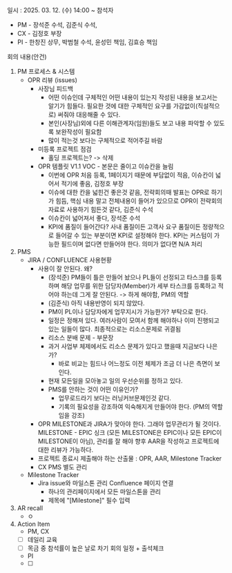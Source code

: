 일시 : 2025. 03. 12. (수) 14:00 ~ 
참석자
- PM - 장석준 수석, 김준식 수석, 
- CX - 김정호 부장
- PI - 한창진 상무, 박범철 수석, 윤성민 책임, 김효승 책임

회의 내용(안건)
1. PM 프로세스 & 시스템
	- OPR 리뷰 (issues)
		- 사장님 피드백
			- 어떤 이슈인데 구체적인 어떤 내용이 있는지 작성된 내용을 보고서는 알기가 힘들다. 필요한 것에 대한 구체적인 요구를 가감없이(직설적으로) 써줘야 대응해줄 수 있다. 
			- 본인(사장님)외에 다른 이해관계자(임원)들도 보고 내용 파악할 수 있도록 보완작성이 필요함
			- 많이 적는것 보다는 구체적으로 적어주길 바람
		- 미등록 프로젝트 점검
			- 홀딩 프로젝트는? -> 삭제
		- OPR 템플릿 V1.1 VOC - 본문은 줄이고 이슈칸을 늘림
			- 이번에 OPR 처음 등록, 1페이지기 때문에 부담없이 적음, 이슈칸이 넓어서 적기에 좋음, 김정호 부장
			- 이슈에 대한 칸을 넓힌건 좋은것 같음, 전략회의때 발표는 OPR로 하기가 힘듬, 핵심 내용 말고 전체내용이 들어가 있으므로 OPR이 전략회의자료로 사용하기 힘든것 같다, 김준식 수석
			- 이슈칸이 넓어져서 좋다, 장석준 수석
			- KPI에 품질이 들어간다? 사내 품질이든 고객사 요구 품질이든 정량적으로 들어갈 수 있는 부분이면 KPI로 설정해야 한다. KPI는 커스텀이 가능한 필드이며 없다면 만들어야 한다. 의미가 없다면 N/A 처리
2. PMS
	- JIRA / CONFLUENCE 사용현황
		- 사용이 잘 안된다. 왜?
			- (장석준) PM들이 틀은 만들어 놨으나 PL들이 선정되고 타스크를 등록하며 해당 업무를 위한 담당자(Member)가 세부 타스크를 등록하고 적어야 하는데 그게 잘 안된다. -> 하게 해야함, PM의 역할
			- (김준식) 아직 내용반영이 되지 않았다.
			- PM이 PL이나 담당자에게 업무지시가 가능한가? 부탁으로 한다.
			- 일정은 정해져 있다. 여러사람이 모여서 함께 해야하나 이미 진행되고 있는 일들이 많다. 최종적으로는 리소스문제로 귀결됨
			- 리소스 분배 문제 - 부문장
			- 과거 사업부 체제에서도 리소스 문제가 있다고 했을때 지금보다 나은가?
				- 바로 비교는 힘드나 어느정도 이전 체제가 조금 더 나은 측면이 보인다.
			- 현재 모든일을 모아놓고 일의 우선순위를 정하고 있다.
			- PMS를 안하는 것이 어떤 이유인가?
				- 업무로드라기 보다는 러닝커브문제인것 같다.
				- 기록의 필요성을 강조하여 익숙해지게 만들어야 한다. (PM의 역할임을 강조)
		- OPR MILESTONE과 JIRA가 맞아야 한다. 그래야 업무관리가 될 것이다. MILESTONE - EPIC 싱크 (모든 MILESTONE은 EPIC이나 모든 EPIC이 MILESTONE이 아님), 관리를 잘 해야 향후 AAR을 작성하고 프로젝트에 대한 리뷰가 가능하다.
		- 프로젝트 종료시 제출해야 하는 산출물 : OPR, AAR, Milestone Tracker
		- CX PMS 별도 관리
	- Milestone Tracker
		- Jira issue와 마일스톤 관리 Confluence 페이지 연결
			- 하나의 관리페이지에서 모든 마일스톤을 관리
			- 제목에 "[Milestone]" 필수 입력
3. AR recall
	- ㅇ
4. Action Item
	- PM, CX
	- [ ] 데일리 교육
	- [ ] 목금 중 참석률이 높은 날로 차기 회의 일정 + 출석체크
	- PI
	- [ ] 